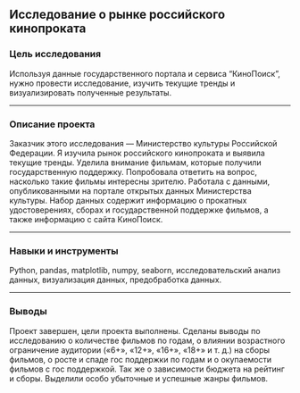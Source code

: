 ## Исследование о рынке российского кинопроката ##




### Цель исследования

Используя данные государственного портала и сервиса “КиноПоиск”, нужно провести исследование, изучить текущие тренды и визуализировать полученные результаты.

---

### Описание проекта

Заказчик этого исследования — Министерство культуры Российской Федерации.
Я изучила рынок российского кинопроката и выявила текущие тренды. Уделила внимание фильмам, которые получили государственную поддержку. Попробовала ответить на вопрос, насколько такие фильмы интересны зрителю.
Работала с данными, опубликованными на портале открытых данных Министерства культуры. Набор данных содержит информацию о прокатных удостоверениях, сборах и государственной поддержке фильмов, а также информацию с сайта КиноПоиск.

---

### Навыки и инструменты

Python, pandas, matplotlib, numpy, seaborn, исследовательский анализ данных, визуализация данных, предобработка данных.

---

### Выводы

Проект завершен, цели проекта выполнены. Сделаны выводы по исследованию о количестве фильмов по годам, о влиянии возрастного ограничение аудитории («6+», «12+», «16+», «18+» и т. д.) на сборы фильмов, о росте и спаде гос поддержки по годам  и о окупаемости фильмов с гос поддержкой. Так же о зависимости бюджета на рейтинг и сборы. Выделили особо убыточные и успешные жанры фильмов.
